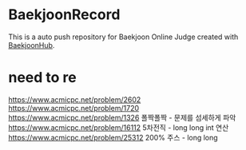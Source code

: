 # BaekjoonRecord
This is a auto push repository for Baekjoon Online Judge created with [BaekjoonHub](https://github.com/BaekjoonHub/BaekjoonHub).


# need to re
https://www.acmicpc.net/problem/2602 <br>
https://www.acmicpc.net/problem/1720 <br>
https://www.acmicpc.net/problem/1326 폴짝폴짝 - 문제를 섬세하게 파악 <br>
https://www.acmicpc.net/problem/16112 5차전직 - long long int 연산 <br>
https://www.acmicpc.net/problem/25312 200% 주스 - long long <br>
